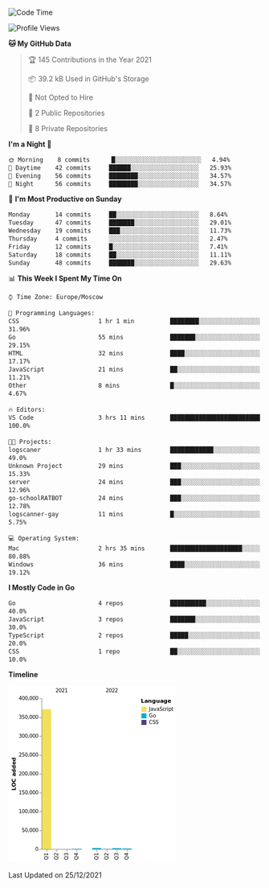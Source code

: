 <!--START_SECTION:waka-->
![Code Time](http://img.shields.io/badge/Code%20Time-70%20hrs%2028%20mins-blue)

![Profile Views](http://img.shields.io/badge/Profile%20Views-26-blue)

**🐱 My GitHub Data** 

> 🏆 145 Contributions in the Year 2021
 > 
> 📦 39.2 kB Used in GitHub's Storage 
 > 
> 🚫 Not Opted to Hire
 > 
> 📜 2 Public Repositories 
 > 
> 🔑 8 Private Repositories  
 > 
**I'm a Night 🦉** 

```text
🌞 Morning    8 commits      █░░░░░░░░░░░░░░░░░░░░░░░░   4.94% 
🌆 Daytime    42 commits     ██████░░░░░░░░░░░░░░░░░░░   25.93% 
🌃 Evening    56 commits     ████████░░░░░░░░░░░░░░░░░   34.57% 
🌙 Night      56 commits     ████████░░░░░░░░░░░░░░░░░   34.57%

```
📅 **I'm Most Productive on Sunday** 

```text
Monday       14 commits     ██░░░░░░░░░░░░░░░░░░░░░░░   8.64% 
Tuesday      47 commits     ███████░░░░░░░░░░░░░░░░░░   29.01% 
Wednesday    19 commits     ███░░░░░░░░░░░░░░░░░░░░░░   11.73% 
Thursday     4 commits      ░░░░░░░░░░░░░░░░░░░░░░░░░   2.47% 
Friday       12 commits     █░░░░░░░░░░░░░░░░░░░░░░░░   7.41% 
Saturday     18 commits     ██░░░░░░░░░░░░░░░░░░░░░░░   11.11% 
Sunday       48 commits     ███████░░░░░░░░░░░░░░░░░░   29.63%

```


📊 **This Week I Spent My Time On** 

```text
⌚︎ Time Zone: Europe/Moscow

💬 Programming Languages: 
CSS                      1 hr 1 min          ████████░░░░░░░░░░░░░░░░░   31.96% 
Go                       55 mins             ███████░░░░░░░░░░░░░░░░░░   29.15% 
HTML                     32 mins             ████░░░░░░░░░░░░░░░░░░░░░   17.17% 
JavaScript               21 mins             ██░░░░░░░░░░░░░░░░░░░░░░░   11.21% 
Other                    8 mins              █░░░░░░░░░░░░░░░░░░░░░░░░   4.67%

🔥 Editors: 
VS Code                  3 hrs 11 mins       █████████████████████████   100.0%

🐱‍💻 Projects: 
logscaner                1 hr 33 mins        ████████████░░░░░░░░░░░░░   49.0% 
Unknown Project          29 mins             ███░░░░░░░░░░░░░░░░░░░░░░   15.33% 
server                   24 mins             ███░░░░░░░░░░░░░░░░░░░░░░   12.96% 
go-schoolRATBOT          24 mins             ███░░░░░░░░░░░░░░░░░░░░░░   12.78% 
logscanner-gay           11 mins             █░░░░░░░░░░░░░░░░░░░░░░░░   5.75%

💻 Operating System: 
Mac                      2 hrs 35 mins       ████████████████████░░░░░   80.88% 
Windows                  36 mins             ████░░░░░░░░░░░░░░░░░░░░░   19.12%

```

**I Mostly Code in Go** 

```text
Go                       4 repos             ██████████░░░░░░░░░░░░░░░   40.0% 
JavaScript               3 repos             ███████░░░░░░░░░░░░░░░░░░   30.0% 
TypeScript               2 repos             █████░░░░░░░░░░░░░░░░░░░░   20.0% 
CSS                      1 repo              ██░░░░░░░░░░░░░░░░░░░░░░░   10.0%

```


**Timeline**

![Chart not found](https://raw.githubusercontent.com/jeezft/jeezft/main/charts/bar_graph.png) 


 Last Updated on 25/12/2021
<!--END_SECTION:waka-->
